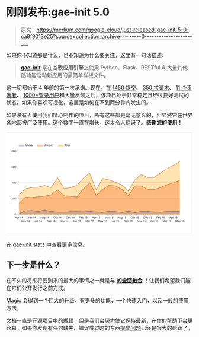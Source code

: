 # 刚刚发布:gae-init 5.0

> 原文：<https://medium.com/google-cloud/just-released-gae-init-5-0-ca9f9013e25?source=collection_archive---------0----------------------->

如果你不知道那是什么，也不知道为什么要关注，这里有一句话描述:

> [**gae-init**](https://github.com/gae-init/gae-init) 是在**谷歌应用引擎**上使用 Python、Flask、RESTful 和大量其他酷功能启动新应用的最简单样板文件。

这一切都始于 4 年前的第一次承诺。现在，在 [1450 提交](https://github.com/gae-init/gae-init)、 [350 拉请求](https://github.com/gae-init/gae-init/pulls)、 [11 个贡献者](https://github.com/gae-init/gae-init/pulls)、 [1000+登录用户](https://gae-init.appspot.com/user/?active=True&order=-modified)和大量反馈之后，该项目处于非常稳定且经过良好测试的状态。如果你喜欢可视化，这里是如何在不到两分钟内发生的。

如果没有人使用我们精心制作的项目，所有这些都是毫无意义的，但显然它在世界各地都被广泛使用。这个数字一直在增长，这太令人惊讶了。**感谢您的使用！**

![](img/e619ccf1da2f189575498050a039346c.png)

在 [gae-init stats](https://gae-init.appspot.com/stats/) 中查看更多信息。

## 下一步是什么？

在不久的将来将要到来的最大的事情之一就是与 [**的全面融合**](https://angular.io/) ！让我们希望我们能在它们公开发行之前完成。

[Magic](http://magic.gae-init.com/) 会得到一个巨大的升级，有更多的功能，一个快速入门，以及一般的使用方法。

文档一直是开源项目中的瓶颈，但是我们会努力使它保持最新，在你的帮助下会更容易。如果你发现有任何缺失、错误或过时的东西[提出问题](https://github.com/gae-init/gae-init-docs/issues)已经是很大的帮助了。